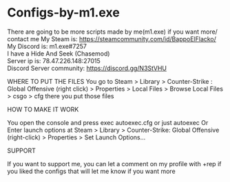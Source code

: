 # Configs-by-m1.exe
There are going to be more scripts made by me(m1.exe) if you want more/ contact me
My Steam is: https://steamcommunity.com/id/BappoElFlacko/           
My Discord is: m1.exe#7257          
I have a Hide And Seek (Chasemod)        
Server ip is: 78.47.226.148:27015           
Discord Server community: https://discord.gg/N3StVHU

WHERE TO PUT THE FILES
You go to Steam > Library > Counter-Strike : Global Offensive (right click) > Properties > Local Files > Browse Local Files > csgo > cfg
there you put those files              

HOW TO MAKE IT WORK

You open the console and press exec autoexec.cfg or just autoexec
Or Enter launch options at Steam > Library > Counter-Strike: Global Offensive (right-click) > Properties > Set Launch Options...


SUPPORT

If you want to support me, you can let a comment on my profile with +rep if you liked the configs
that will let me know if you want more
